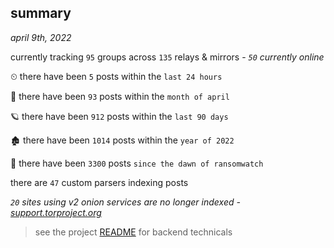
## summary
_april 9th, 2022_

currently tracking `95` groups across `135` relays & mirrors - _`50` currently online_

⏲ there have been `5` posts within the `last 24 hours`

🦈 there have been `93` posts within the `month of april`

🪐 there have been `912` posts within the `last 90 days`

🏚 there have been `1014` posts within the `year of 2022`

🦕 there have been `3300` posts `since the dawn of ransomwatch`

there are `47` custom parsers indexing posts

_`20` sites using v2 onion services are no longer indexed - [support.torproject.org](https://support.torproject.org/onionservices/v2-deprecation/)_

> see the project [README](https://github.com/thetanz/ransomwatch#ransomwatch--) for backend technicals
